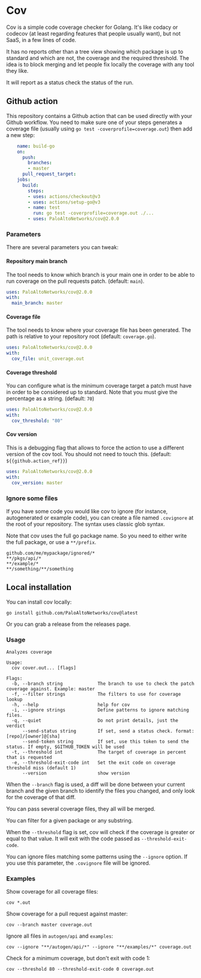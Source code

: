 # Cov

Cov is a simple code coverage checker for Golang. It's like codacy or codecov
(at least regarding features that people usually want), but not SaaS, in a few
lines of code.

It has no reports other than a tree view showing which package is up to standard
and which are not, the coverage and the required threshold. The idea is to block
merging and let people fix locally the coverage with any tool they like.

It will report as a status check the status of the run.

## Github action

This repository contains a Github action that can be used directly with your
Github workflow. You need to make sure one of your steps generates a coverage
file (usually using `go test -coverprofile=coverage.out`) then add a new step:

```yaml
    name: build-go
    on:
      push:
        branches:
        - master
      pull_request_target:
    jobs:
      build:
        steps:
        - uses: actions/checkout@v3
        - uses: actions/setup-go@v3
        - name: test
          run: go test -coverprofile=coverage.out ./...
        - uses: PaloAltoNetworks/cov@2.0.0
```

### Parameters

There are several parameters you can tweak:

#### Repository main branch

The tool needs to know which branch is your main one in order to be able to run
coverage on the pull requests patch. (default: `main`).

```yaml
uses: PaloAltoNetworks/cov@2.0.0
with:
  main_branch: master
```

#### Coverage file

The tool needs to know where your coverage file has been generated. The path is
relative to your repository root (default: `coverage.go`).

```yaml
uses: PaloAltoNetworks/cov@2.0.0
with:
  cov_file: unit_coverage.out
```

####  Coverage threshold

You can configure what is the minimum coverage target a patch must have in order
to be considered up to standard. Note that you must give the percentage as a
string. (default: `70`)

```yaml
uses: PaloAltoNetworks/cov@2.0.0
with:
  cov_threshold: "80"
```

#### Cov version

This is a debugging flag that allows to force the action to use a different
version of the cov tool. You should not need to touch this. (default:
`${{github.action_ref}}`)

```yaml
uses: PaloAltoNetworks/cov@2.0.0
with:
  cov_version: master
```

### Ignore some files

If you have some code you would like cov to ignore (for instance, autogenerated
or example code), you can create a file named `.covignore` at the root of your
repository. The syntax uses classic glob syntax.

Note that cov uses the full go package name. So you need to either write the
full package, or use a `**/prefix`.

```
github.com/me/mypackage/ignored/*
**/pkgs/api/*
**/example/*
**/something/**/something
```

## Local installation

You can install cov locally:

    go install github.com/PaloAltoNetworks/cov@latest

Or you can grab a release from the releases page.

### Usage

    Analyzes coverage

    Usage:
      cov cover.out... [flags]

    Flags:
      -b, --branch string             The branch to use to check the patch coverage against. Example: master
      -f, --filter strings            The filters to use for coverage lookup
      -h, --help                      help for cov
      -i, --ignore strings            Define patterns to ignore matching files.
      -q, --quiet                     Do not print details, just the verdict
          --send-status string        If set, send a status check. format: [repo]/[owner]@[sha]
          --send-token string         If set, use this token to send the status. If empty, $GITHUB_TOKEN will be used
      -t, --threshold int             The target of coverage in percent that is requested
      -e, --threshold-exit-code int   Set the exit code on coverage threshold miss (default 1)
          --version                   show version

When the `--branch` flag is used, a diff will be done between your current
branch and the given branch to identify the files you changed, and only look for
the coverage of that diff.

You can pass several coverage files, they all will be merged.

You can filter for a given package or any substring.

When the `--threshold` flag is set, cov will check if the coverage is greater or
equal to that value. It will exit with the code passed as `--threshold-exit-code`.

You can ignore files matching some patterns using the `--ignore` option. If you
use this parameter, the `.covignore` file will be ignored.

### Examples

Show coverage for all coverage files:

    cov *.out

Show coverage for a pull request against master:

    cov --branch master coverage.out

Ignore all files in `autogen/api` and `examples`:

    cov --ignore "**/autogen/api/*" --ignore "**/examples/*" coverage.out

Check for a minimum coverage, but don't exit with code 1:

    cov --threshold 80 --threshold-exit-code 0 coverage.out
